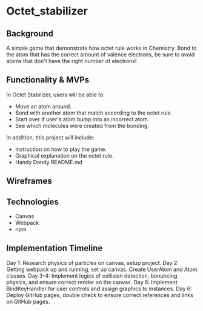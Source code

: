 # Octet_stabilizer

## Background
A simple game that demonstrate how octet rule works in Chemistry. Bond to the atom that has the correct amount of valence electrons, be sure to avoid atoms that don't have the right number of electrons!

## Functionality & MVPs
In Octet Stabilizer, users will be able to:
- Move an atom around.
- Bond with another atom that match according to the octet rule.
- Start over if user's atom bump into an incorrect atom.
- See which molecules were created from the bonding.

In addition, this project will include:
- Instruction on how to play the game.
- Graphical explanation on the octet rule.
- Handy Dandy README.md

## Wireframes

## Technologies
- Canvas
- Webpack
- npm

## Implementation Timeline
Day 1: Research physics of particles on canvas, setup project.
Day 2: Getting webpack up and running, set up canvas. Create UserAtom and Atom classes.
Day 3-4: Implement logics of collision detection, bonuncing physics, and ensure correct render on the canvas.
Day 5: Implement BindKeyHandler for user controls and assign graphics to instances.
Day 6: Deploy GitHub pages, double check to ensure correct references and links on GitHub pages.

